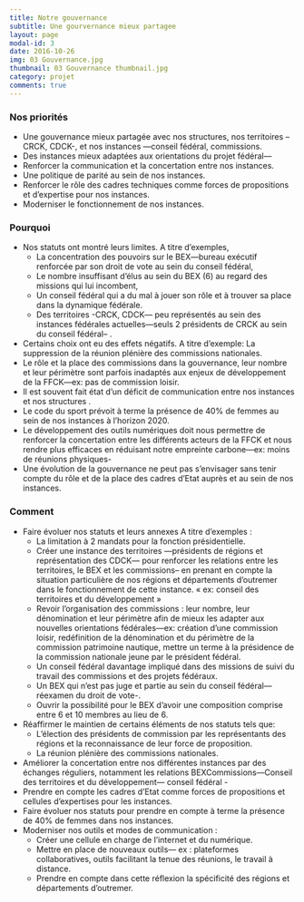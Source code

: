 ```yaml
---
title: Notre gouvernance
subtitle: Une gourvernance mieux partagee
layout: page
modal-id: 3
date: 2016-10-26
img: 03 Gouvernance.jpg
thumbnail: 03 Gouvernance thumbnail.jpg
category: projet
comments: true
---
```


### Nos priorités

  - Une gouvernance mieux partagée avec nos structures, nos territoires –CRCK, CDCK-, et nos instances —conseil fédéral, commissions.
  - Des instances mieux adaptées aux orientations du projet fédéral—
  - Renforcer la communication et la concertation entre nos instances.
  - Une politique de parité au sein de nos instances.
  - Renforcer le rôle des cadres techniques comme forces de propositions et d’expertise pour nos instances.
  - Moderniser le fonctionnement de nos instances.

### Pourquoi

  - Nos statuts ont montré leurs limites. A titre d’exemples,
    - La concentration des pouvoirs sur le BEX—bureau exécutif renforcée par son droit de vote au sein du conseil fédéral,
    - Le nombre insuffisant d’élus au sein du BEX (6) au regard des missions qui lui incombent,
    - Un conseil fédéral qui a du mal à jouer son rôle et à trouver sa place dans la dynamique fédérale.
    - Des territoires -CRCK, CDCK— peu représentés au sein des instances fédérales actuelles—seuls 2 présidents de CRCK au sein du conseil fédéral– .
  - Certains choix ont eu des effets négatifs. A titre d’exemple: La suppression de la réunion plénière des commissions nationales.
  - Le rôle et la place des commissions dans la gouvernance, leur nombre et leur périmètre sont parfois inadaptés aux enjeux de développement de la FFCK—ex: pas de commission loisir.
  - Il est souvent fait état d’un déficit de communication entre nos instances et nos structures .
  - Le code du sport prévoit à terme la présence de 40% de femmes au sein de nos instances à l’horizon 2020.
  - Le développement des outils numériques doit nous permettre de renforcer la concertation entre les différents acteurs de la FFCK et nous rendre plus efficaces en réduisant notre empreinte carbone—ex: moins de réunions physiques-
  - Une évolution de la gouvernance ne peut pas s’envisager sans tenir compte du rôle et de la place des cadres d’Etat auprès et au sein de nos instances.

### Comment

  - Faire évoluer nos statuts et leurs annexes A titre d’exemples :
    - La limitation à 2 mandats pour la fonction présidentielle.
    - Créer une instance des territoires —présidents de régions et représentation des CDCK— pour renforcer les relations entre les territoires, le BEX et les commissions– en prenant en compte la situation particulière de nos régions et départements d’outremer dans le fonctionnement de cette instance. « ex: conseil des territoires et du développement »
    - Revoir l’organisation des commissions : leur nombre, leur dénomination et leur périmètre afin de mieux les adapter aux nouvelles orientations fédérales—ex: création d’une commission loisir, redéfinition de la dénomination et du périmètre de la commission patrimoine nautique, mettre un terme à la présidence de la commission nationale jeune par le président fédéral.
    - Un conseil fédéral davantage impliqué dans des missions de suivi du travail des commissions et des projets fédéraux.
    - Un BEX qui n’est pas juge et partie au sein du conseil fédéral— réexamen du droit de vote-.
    - Ouvrir la possibilité pour le BEX d’avoir une composition comprise entre 6 et 10 membres au lieu de 6.
  - Réaffirmer le maintien de certains éléments de nos statuts tels que:
    - L’élection des présidents de commission par les représentants des régions et la reconnaissance de leur force de proposition.
    - La réunion plénière des commissions nationales.
  - Améliorer la concertation entre nos différentes instances par des échanges réguliers, notamment les relations BEXCommissions—Conseil des territoires et du développement— conseil fédéral -
  - Prendre en compte les cadres d’Etat comme forces de propositions et cellules d’expertises pour les instances.
  - Faire évoluer nos statuts pour prendre en compte à terme la présence de 40% de femmes dans nos instances.
  - Moderniser nos outils et modes de communication :
    - Créer une cellule en charge de l’internet et du numérique.
    - Mettre en place de nouveaux outils— ex : plateformes collaboratives, outils facilitant la tenue des réunions, le travail à distance.
    - Prendre en compte dans cette réflexion la spécificité des régions et départements d’outremer.
